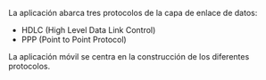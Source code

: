 La aplicación abarca tres protocolos de la capa de enlace de datos: 
- HDLC (High Level Data Link Control)
- PPP (Point to Point Protocol)


La aplicación móvil se centra en la construcción de los diferentes protocolos.
